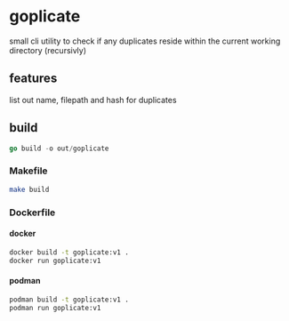 # goplicate

small cli utility to check if any duplicates reside within the current working directory (recursivly)

## features
list out name, filepath and hash for duplicates

## build
```go
go build -o out/goplicate
```

### Makefile
```sh
make build
```
### Dockerfile
#### docker
```sh
docker build -t goplicate:v1 .
docker run goplicate:v1
```
#### podman
```sh
podman build -t goplicate:v1 .
podman run goplicate:v1
```
